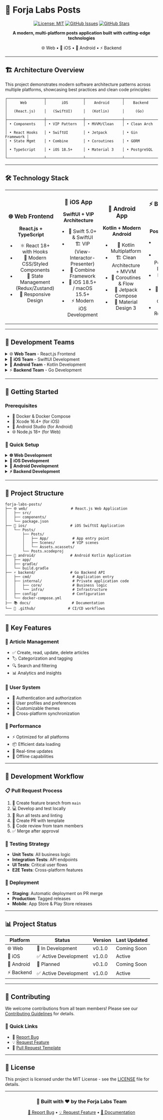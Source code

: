 # 🚀 Forja Labs Posts

<div align="center">
  
  [![License: MIT](https://img.shields.io/badge/License-MIT-yellow.svg)](https://opensource.org/licenses/MIT)
  [![GitHub Issues](https://img.shields.io/github/issues/forja-pro/forja-labs-posts)](https://github.com/forja-pro/forja-labs-posts/issues)
  [![GitHub Stars](https://img.shields.io/github/stars/forja-pro/forja-labs-posts)](https://github.com/forja-pro/forja-labs-posts/stargazers)
  
  **A modern, multi-platform posts application built with cutting-edge technologies**
  
  🌐 Web • 📱 iOS • 🤖 Android • ⚡ Backend
  
</div>

---

## 🏗️ Architecture Overview

This project demonstrates modern software architecture patterns across multiple platforms, showcasing best practices and clean code principles:

```
┌─────────────────┬─────────────────┬─────────────────┬─────────────────┐
│      Web        │       iOS       │    Android      │    Backend      │
│   (React.js)    │   (SwiftUI)     │   (Kotlin)      │     (Go)        │
├─────────────────┼─────────────────┼─────────────────┼─────────────────┤
│ • Components    │ • VIP Pattern   │ • MVVM/Clean    │ • Clean Arch    │
│ • React Hooks   │ • SwiftUI       │ • Jetpack       │ • Gin Framework │
│ • State Mgmt    │ • Combine       │ • Coroutines    │ • GORM          │
│ • TypeScript    │ • iOS 18.5+     │ • Material 3    │ • PostgreSQL    │
└─────────────────┴─────────────────┴─────────────────┴─────────────────┘
```

---

## 🛠️ Technology Stack

<table>
<tr>
<td align="center" width="25%">

### 🌐 **Web Frontend**
**React.js + TypeScript**

- ⚛️ React 18+ with Hooks
- 🎨 Modern CSS/Styled Components
- 🔄 State Management (Redux/Zustand)
- 📱 Responsive Design

</td>
<td align="center" width="25%">

### 📱 **iOS App**
**SwiftUI + VIP Architecture**

- 🍎 Swift 5.0+ & SwiftUI
- 🏗️ VIP (View-Interactor-Presenter)
- 🔄 Combine Framework
- 🎯 iOS 18.5+ / macOS 15.5+
- ⚡ Modern iOS Development

</td>
<td align="center" width="25%">

### 🤖 **Android App**
**Kotlin + Modern Android**

- 🎯 Kotlin Multiplatform
- 🏗️ Clean Architecture + MVVM
- 🔄 Coroutines & Flow
- 🎨 Jetpack Compose
- 📱 Material Design 3

</td>
<td align="center" width="25%">

### ⚡ **Backend API**
**Go + PostgreSQL**

- 🚀 Go 1.24.6
- 🗄️ PostgreSQL Database
- 📊 GORM ORM
- 🐳 Docker & Docker Compose
- 🔄 Hot Reload (Air)

</td>
</tr>
</table>

---

## 👥 Development Teams

<details>
<summary>🌐 <strong>Web Team</strong> - React.js Frontend</summary>

### 👨‍💻 Team Members

<table>
<tr>
<td align="center" width="150">
<img src="https://via.placeholder.com/100x100/0ea5e9/ffffff?text=👨‍💻" width="100" height="100" style="border-radius: 50%;">
<br><strong>Frontend Lead</strong>
<br><em>[Available Position]</em>
<br>
<a href="#"><img src="https://img.shields.io/badge/GitHub-100000?style=flat&logo=github&logoColor=white" alt="GitHub"></a>
</td>
<td align="center" width="150">
<img src="https://via.placeholder.com/100x100/0ea5e9/ffffff?text=👨‍💻" width="100" height="100" style="border-radius: 50%;">
<br><strong>Frontend Lead</strong>
<br><em>[Available Position]</em>
<br>
<a href="#"><img src="https://img.shields.io/badge/GitHub-100000?style=flat&logo=github&logoColor=white" alt="GitHub"></a>
</td>
<td align="center" width="150">
<img src="https://via.placeholder.com/100x100/10b981/ffffff?text=⚛️" width="100" height="100" style="border-radius: 50%;">
<br><strong>React Developer</strong>
<br><em>[Available Position]</em>
<br>
<a href="#"><img src="https://img.shields.io/badge/GitHub-100000?style=flat&logo=github&logoColor=white" alt="GitHub"></a>
</td>
<td align="center" width="150">
<img src="https://via.placeholder.com/100x100/f59e0b/ffffff?text=🎭" width="100" height="100" style="border-radius: 50%;">
<br><strong>UI/UX Designer</strong>
<br><em>[Available Position]</em>
<br>
<a href="#"><img src="https://img.shields.io/badge/GitHub-100000?style=flat&logo=github&logoColor=white" alt="GitHub"></a>
</td>
</tr>
</table>

### 🎯 Responsibilities
- React.js application development
- User interface design and implementation
- State management and performance optimization
- Cross-browser compatibility
- Progressive Web App (PWA) features

</details>

<details>
<summary>📱 <strong>iOS Team</strong> - SwiftUI Development</summary>

### 👨‍💻 Team Members

<table>
<tr>
<td align="center" width="150">
<img src="https://avatars.githubusercontent.com/u/20804404?v=4" width="100" height="100" style="border-radius: 50%;">
<br><strong>Vinicius Rossado</strong>
<br><em>iOS Developer</em>
<br>
<a href="https://github.com/vinirossado"><img src="https://img.shields.io/badge/GitHub-100000?style=flat&logo=github&logoColor=white" alt="GitHub"></a>
</td>
<td align="center" width="150">
<img src="" width="100" height="100" style="border-radius: 50%;">
<br><strong>[Wali]</strong>
<br><em>iOS Developer</em>
<br>
<a href="https://github.com/vinirossado"><img src="https://img.shields.io/badge/GitHub-100000?style=flat&logo=github&logoColor=white" alt="GitHub"></a>
</td>
<td align="center" width="150">
<img src="https://via.placeholder.com/100x100/8b5cf6/ffffff?text=W" width="100" height="100" style="border-radius: 50%;">
<br><strong>Willians</strong>
<br><em>iOS Developer</em>
<br>
<a href="https://github.com/willians-username"><img src="https://img.shields.io/badge/GitHub-100000?style=flat&logo=github&logoColor=white" alt="GitHub"></a>
</td>
<td align="center" width="150">
<img src="https://via.placeholder.com/100x100/06b6d4/ffffff?text=📱" width="100" height="100" style="border-radius: 50%;">
<br><strong>Renata Rodryguez</strong>
<br><em>iOS Developer</em>
<br>
<a href="#"><img src="https://img.shields.io/badge/GitHub-100000?style=flat&logo=github&logoColor=white" alt="GitHub"></a>
</td>
</tr>
</table>

### 🎯 Responsibilities
- SwiftUI application architecture (VIP pattern)
- iOS/macOS native features integration
- App Store optimization and submission
- Performance profiling and optimization
- iOS-specific UI/UX patterns

</details>

<details>
<summary>🤖 <strong>Android Team</strong> - Kotlin Development</summary>

### 👨‍💻 Team Members

<table>
<tr>
<td align="center" width="150">
<img src="https://via.placeholder.com/100x100/22c55e/ffffff?text=🎯" width="100" height="100" style="border-radius: 50%;">
<br><strong>Android Lead</strong>
<br><em>[Available Position]</em>
<br>
<a href="#"><img src="https://img.shields.io/badge/GitHub-100000?style=flat&logo=github&logoColor=white" alt="GitHub"></a>
</td>
<td align="center" width="150">
<img src="https://via.placeholder.com/100x100/a855f7/ffffff?text=K" width="100" height="100" style="border-radius: 50%;">
<br><strong>Kotlin Developer</strong>
<br><em>[Available Position]</em>
<br>
<a href="#"><img src="https://img.shields.io/badge/GitHub-100000?style=flat&logo=github&logoColor=white" alt="GitHub"></a>
</td>
<td align="center" width="150">
<img src="https://via.placeholder.com/100x100/a855f7/ffffff?text=K" width="100" height="100" style="border-radius: 50%;">
<br><strong>Kotlin Developer</strong>
<br><em>[Available Position]</em>
<br>
<a href="#"><img src="https://img.shields.io/badge/GitHub-100000?style=flat&logo=github&logoColor=white" alt="GitHub"></a>
</td>
<td align="center" width="150">
<img src="https://via.placeholder.com/100x100/ef4444/ffffff?text=🏗️" width="100" height="100" style="border-radius: 50%;">
<br><strong>Mobile Architect</strong>
<br><em>[Available Position]</em>
<br>
<a href="#"><img src="https://img.shields.io/badge/GitHub-100000?style=flat&logo=github&logoColor=white" alt="GitHub"></a>
</td>
</tr>
</table>

### 🎯 Responsibilities
- Kotlin application development
- Android architecture components
- Google Play Store optimization
- Material Design implementation
- Android-specific integrations

</details>

<details>
<summary>⚡ <strong>Backend Team</strong> - Go Development</summary>

### 👨‍💻 Team Members

<table>
<tr>
<td align="center" width="150">
<img src="https://via.placeholder.com/100x100/f97316/ffffff?text=🚀" width="100" height="100" style="border-radius: 50%;">
<br><strong>Backend Lead</strong>
<br><em>[Available Position]</em>
<br>
<a href="#"><img src="https://img.shields.io/badge/GitHub-100000?style=flat&logo=github&logoColor=white" alt="GitHub"></a>
</td>
<td align="center" width="150">
<img src="https://via.placeholder.com/100x100/0891b2/ffffff?text=🗄️" width="100" height="100" style="border-radius: 50%;">
<br><strong>Database Architect</strong>
<br><em>[Available Position]</em>
<br>
<a href="#"><img src="https://img.shields.io/badge/GitHub-100000?style=flat&logo=github&logoColor=white" alt="GitHub"></a>
</td>
<td align="center" width="150">
<img src="https://via.placeholder.com/100x100/0891b2/ffffff?text=🗄️" width="100" height="100" style="border-radius: 50%;">
<br><strong>Database Architect</strong>
<br><em>[Available Position]</em>
<br>
<a href="#"><img src="https://img.shields.io/badge/GitHub-100000?style=flat&logo=github&logoColor=white" alt="GitHub"></a>
</td>
<td align="center" width="150">
<img src="https://via.placeholder.com/100x100/dc2626/ffffff?text=🐳" width="100" height="100" style="border-radius: 50%;">
<br><strong>DevOps Engineer</strong>
<br><em>[Available Position]</em>
<br>
<a href="#"><img src="https://img.shields.io/badge/GitHub-100000?style=flat&logo=github&logoColor=white" alt="GitHub"></a>
</td>
</tr>
</table>

### 🎯 Responsibilities
- Go API development and architecture
- Database design and optimization
- Docker containerization
- CI/CD pipeline management
- API documentation and testing

</details>

---

## 🚦 Getting Started

### Prerequisites
- 🐳 Docker & Docker Compose
- 📱 Xcode 16.4+ (for iOS)
- 🤖 Android Studio (for Android)
- 🌐 Node.js 18+ (for Web)

### 🔧 Quick Setup

<details>
<summary><strong>🌐 Web Development</strong></summary>

```bash
# Coming soon - Web frontend setup
cd web/
npm install
npm run dev
```

</details>

<details>
<summary><strong>📱 iOS Development</strong></summary>

```bash
# Navigate to iOS project
cd ios/Posts/

# Open in Xcode
open Posts.xcodeproj

# Or use Xcode command line
xcodebuild -project Posts.xcodeproj -scheme Posts
```

**Requirements:**
- macOS 15.5+
- Xcode 16.4+
- iOS Simulator or physical device

</details>

<details>
<summary><strong>🤖 Android Development</strong></summary>

```bash
# Coming soon - Android setup
cd android/
./gradlew build
./gradlew run
```

</details>

<details>
<summary><strong>⚡ Backend Development</strong></summary>

```bash
# Navigate to backend directory
cd backend/

# Copy environment file
cp .env.example .env

# Start with Docker Compose
docker-compose up

# API will be available at http://localhost:8080
```

**Environment Variables:**
```env
SERVER_PORT=8080
POSTGRES_HOST=db
POSTGRES_USER=forja_user
POSTGRES_PASSWORD=your_password
POSTGRES_DB=forja_posts
POSTGRES_PORT=5432
```

</details>

---

## 📁 Project Structure

```
forja-labs-posts/
├── 🌐 web/                    # React.js Web Application
│   ├── src/
│   ├── components/
│   └── package.json
├── 📱 ios/                    # iOS SwiftUI Application
│   └── Posts/
│       ├── Posts/
│       │   ├── App/           # App entry point
│       │   ├── Scenes/        # VIP scenes
│       │   └── Assets.xcassets/
│       └── Posts.xcodeproj
├── 🤖 android/                # Android Kotlin Application
│   ├── app/
│   ├── gradle/
│   └── build.gradle
├── ⚡ backend/                # Go Backend API
│   ├── cmd/                   # Application entry
│   ├── internal/              # Private application code
│   │   ├── core/              # Business logic
│   │   └── infra/             # Infrastructure
│   ├── config/                # Configuration
│   └── docker-compose.yml
├── 📚 docs/                   # Documentation
└── 🔧 .github/               # CI/CD workflows
```

---

## 🎯 Key Features

### 📝 **Article Management**
- ✅ Create, read, update, delete articles
- 🏷️ Categorization and tagging
- 🔍 Search and filtering
- 📊 Analytics and insights

### 👤 **User System**
- 🔐 Authentication and authorization
- 👥 User profiles and preferences
- 🎨 Customizable themes
- 📱 Cross-platform synchronization

### 🚀 **Performance**
- ⚡ Optimized for all platforms
- 📦 Efficient data loading
- 🔄 Real-time updates
- 💾 Offline capabilities

---

## 🔄 Development Workflow

### 📋 **Pull Request Process**
1. 🌿 Create feature branch from `main`
2. 💻 Develop and test locally
3. 🧪 Run all tests and linting
4. 📝 Create PR with template
5. 👀 Code review from team members
6. ✅ Merge after approval

### 🧪 **Testing Strategy**
- **Unit Tests**: All business logic
- **Integration Tests**: API endpoints
- **UI Tests**: Critical user flows
- **E2E Tests**: Cross-platform features

### 🚀 **Deployment**
- **Staging**: Automatic deployment on PR merge
- **Production**: Tagged releases
- **Mobile**: App Store & Play Store releases

---

## 📊 Project Status

| Platform | Status | Version | Last Updated |
|----------|--------|---------|--------------|
| 🌐 Web | 🔄 In Development | v0.1.0 | Coming Soon |
| 📱 iOS | ✅ Active Development | v1.0.0 | Active |
| 🤖 Android | 🔄 Planned | v0.1.0 | Coming Soon |
| ⚡ Backend | ✅ Active Development | v1.0.0 | Active |

---

## 🤝 Contributing

We welcome contributions from all team members! Please see our [Contributing Guidelines](.github/CONTRIBUTING.md) for details.

### 🎯 **Quick Links**
- 🐛 [Report Bug](.github/ISSUE_TEMPLATE/bug.md)
- 💡 [Request Feature](.github/ISSUE_TEMPLATE/feature.md)
- 📝 [Pull Request Template](.github/pull_request_template.md)

---

## 📄 License

This project is licensed under the MIT License - see the [LICENSE](LICENSE) file for details.

---

<div align="center">

### 🌟 **Built with ❤️ by the Forja Labs Team**

[🐛 Report Bug](../../issues) • [💡 Request Feature](../../issues) • [📖 Documentation](../../wiki)

</div>
